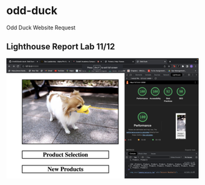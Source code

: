 # odd-duck

Odd Duck Website Request

## Lighthouse Report Lab 11/12

![lighthouse Report 1](/images/Screen%20Shot%202023-07-13%20at%207.51.40%20PM.png)
